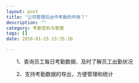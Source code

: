 ```yaml
---
layout: post
title: "公司管理后台中考勤的作用？"
description: ""
category: 考勤签到与管理
tags: []
date: 2016-01-25 23:35:10

---
```

&#160; &#160; &#160; &#160;1、查询员工每日考勤数据、及时了解员工出勤状况

&#160; &#160; &#160; &#160;2、支持考勤数据的导出，方便管理和统计

